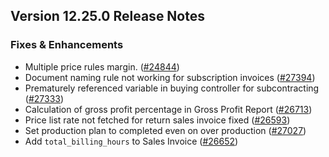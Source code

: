 ## Version 12.25.0 Release Notes

### Fixes & Enhancements
- Multiple price rules margin. ([#24844](https://github.com/frappe/erpnext/pull/24844))
- Document naming rule not working for subscription invoices ([#27394](https://github.com/frappe/erpnext/pull/27394))
- Prematurely referenced variable in buying controller for subcontracting ([#27333](https://github.com/frappe/erpnext/pull/27333))
- Calculation of gross profit percentage in Gross Profit Report ([#26713](https://github.com/frappe/erpnext/pull/27045))
- Price list rate not fetched for return sales invoice fixed ([#26593](https://github.com/frappe/erpnext/pull/26593))
- Set production plan to completed even on over production ([#27027](https://github.com/frappe/erpnext/pull/27027))
- Add `total_billing_hours` to Sales Invoice ([#26652](https://github.com/frappe/erpnext/pull/26652))